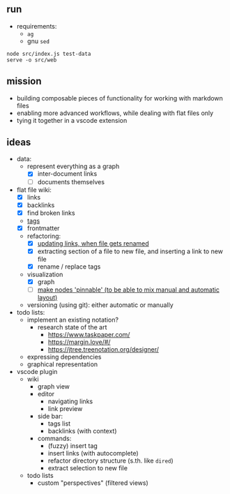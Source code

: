 ## run

- requirements:
    - `ag`
    - gnu `sed`

```
node src/index.js test-data
serve -o src/web
```


## mission
- building composable pieces of functionality for working with markdown files
- enabling more advanced workflows, while dealing with flat files only
- tying it together in a vscode extension


## ideas
- data:
    - represent everything as a graph
        - [x] inter-document links
        - [ ] documents themselves
- flat file wiki:
    - [x] links
    - [x] backlinks
    - [x] find broken links
    - [tags](https://github.com/freder/md/issues/3)
    - [x] frontmatter
    - refactoring:
        - [x] [updating links, when file gets renamed](https://github.com/freder/md/issues/2)
        - [x] extracting section of a file to new file, and inserting a link to new file
        - [x] rename / replace tags
    - visualization
        - [x] graph
        - [ ] [make nodes 'pinnable' (to be able to mix manual and automatic layout)](https://github.com/freder/md/issues/2)
    - versioning (using git): either automatic or manually
- todo lists:
    - implement an existing notation?
        - research state of the art
            - https://www.taskpaper.com/
            - https://margin.love/#/
            - https://jtree.treenotation.org/designer/
    - expressing dependencies
    - graphical representation
- vscode plugin
    - wiki
        - graph view
        - editor
            - navigating links
            - link preview
        - side bar:
            - tags list
            - backlinks (with context)
        - commands:
            - (fuzzy) insert tag
            - insert links (with autocomplete)
            - refactor directory structure (s.th. like `dired`)
            - extract selection to new file
    - todo lists
        - custom "perspectives" (filtered views)
